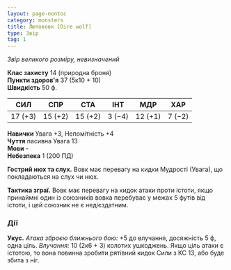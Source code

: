```yaml
---
layout: page-nontoc
category: monsters
title: Лютововк [Dire wolf]
type: Звір
tag: 1
---
```


_Звір великого розміру, невизначений_  

**Клас захисту** 14 (природна броня)    
**Пункти здоров'я** 37 (5к10 + 10)    
**Швидкість** 50 ф.  

| СИЛ     | СПР     | СТА     | ІНТ    | МДР     | ХАР    |
| ------- | ------- | ------- | ------ | ------- | ------ |
| 17 (+3) | 15 (+2) | 15 (+2) | 3 (−4) | 12 (+1) | 7 (−2) |

**Навички** Увага +3, Непомітність +4    
**Чуття** пасивна Увага 13    
**Мови** -    
**Небезпека** 1 (200 ПД)  

**Гострий нюх та слух.** Вовк має перевагу на кидки Мудрості (Увага), що покладаються на слух чи нюх.    

**Тактика зграї.** Вовк має перевагу на кидок атаки проти істоти, якщо принаймні один із союзників вовка перебуває у межах 5 футів від істоти, і цей союзник не є недієздатним.

### Дії
**Укус.** _Атака зброєю ближнього бою:_ +5 до влучання, досяжність 5 ф, одна ціль. _Влучання:_ 10 (2к6 + 3) колотих ушкоджень. Якщо ціль атаки є істотою, то вона повинна зробити рятівний кидок Сили з КС 13, або буде збита з ніг. 
